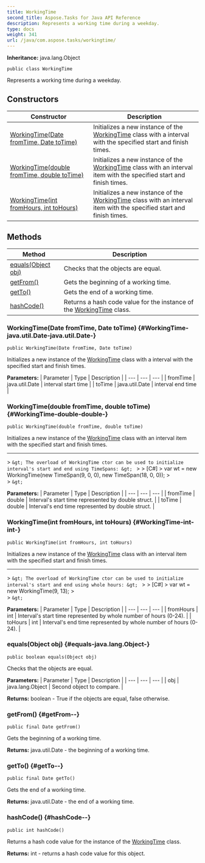 ```yaml
---
title: WorkingTime
second_title: Aspose.Tasks for Java API Reference
description: Represents a working time during a weekday.
type: docs
weight: 341
url: /java/com.aspose.tasks/workingtime/
---
```


**Inheritance:**
java.lang.Object
```
public class WorkingTime
```

Represents a working time during a weekday.
## Constructors

| Constructor | Description |
| --- | --- |
| [WorkingTime(Date fromTime, Date toTime)](#WorkingTime-java.util.Date-java.util.Date-) | Initializes a new instance of the [WorkingTime](../../com.aspose.tasks/workingtime) class with a interval with the specified start and finish times. |
| [WorkingTime(double fromTime, double toTime)](#WorkingTime-double-double-) | Initializes a new instance of the [WorkingTime](../../com.aspose.tasks/workingtime) class with an interval item with the specified start and finish times. |
| [WorkingTime(int fromHours, int toHours)](#WorkingTime-int-int-) | Initializes a new instance of the [WorkingTime](../../com.aspose.tasks/workingtime) class with an interval item with the specified start and finish times. |
## Methods

| Method | Description |
| --- | --- |
| [equals(Object obj)](#equals-java.lang.Object-) | Checks that the objects are equal. |
| [getFrom()](#getFrom--) | Gets the beginning of a working time. |
| [getTo()](#getTo--) | Gets the end of a working time. |
| [hashCode()](#hashCode--) | Returns a hash code value for the instance of the [WorkingTime](../../com.aspose.tasks/workingtime) class. |
### WorkingTime(Date fromTime, Date toTime) {#WorkingTime-java.util.Date-java.util.Date-}
```
public WorkingTime(Date fromTime, Date toTime)
```


Initializes a new instance of the [WorkingTime](../../com.aspose.tasks/workingtime) class with a interval with the specified start and finish times.

**Parameters:**
| Parameter | Type | Description |
| --- | --- | --- |
| fromTime | java.util.Date | interval start time |
| toTime | java.util.Date | interval end time |

### WorkingTime(double fromTime, double toTime) {#WorkingTime-double-double-}
```
public WorkingTime(double fromTime, double toTime)
```


Initializes a new instance of the [WorkingTime](../../com.aspose.tasks/workingtime) class with an interval item with the specified start and finish times.

--------------------

&gt; ```
&gt; The overload of WorkingTime ctor can be used to initialize interval's start and end using TimeSpans:
&gt;  ```
&gt; 
&gt;  [C#]
&gt;  var wt = new WorkingTime(new TimeSpan(9, 0, 0), new TimeSpan(18, 0, 0));
&gt;  
&gt; ```
&gt; ```

**Parameters:**
| Parameter | Type | Description |
| --- | --- | --- |
| fromTime | double | Interval's start time represented by double struct. |
| toTime | double | Interval's end time represented by double struct. |

### WorkingTime(int fromHours, int toHours) {#WorkingTime-int-int-}
```
public WorkingTime(int fromHours, int toHours)
```


Initializes a new instance of the [WorkingTime](../../com.aspose.tasks/workingtime) class with an interval item with the specified start and finish times.

--------------------

&gt; ```
&gt; The overload of WorkingTime ctor can be used to initialize interval's start and end using whole hours:
&gt;  ```
&gt; 
&gt;  [C#]
&gt;  var wt = new WorkingTime(9, 13);
&gt;  
&gt; ```
&gt; ```

**Parameters:**
| Parameter | Type | Description |
| --- | --- | --- |
| fromHours | int | Interval's start time represented by whole number of hours (0-24). |
| toHours | int | Interval's end time represented by whole number of hours (0-24). |

### equals(Object obj) {#equals-java.lang.Object-}
```
public boolean equals(Object obj)
```


Checks that the objects are equal.

**Parameters:**
| Parameter | Type | Description |
| --- | --- | --- |
| obj | java.lang.Object | Second object to compare. |

**Returns:**
boolean - True if the objects are equal, false otherwise.
### getFrom() {#getFrom--}
```
public final Date getFrom()
```


Gets the beginning of a working time.

**Returns:**
java.util.Date - the beginning of a working time.
### getTo() {#getTo--}
```
public final Date getTo()
```


Gets the end of a working time.

**Returns:**
java.util.Date - the end of a working time.
### hashCode() {#hashCode--}
```
public int hashCode()
```


Returns a hash code value for the instance of the [WorkingTime](../../com.aspose.tasks/workingtime) class.

**Returns:**
int - returns a hash code value for this object.
